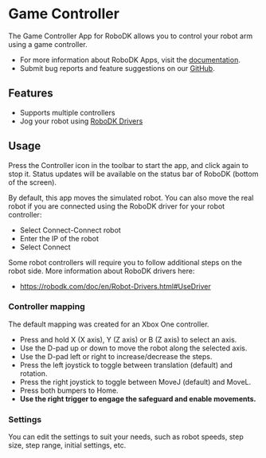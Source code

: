 # Game Controller

The Game Controller App for RoboDK allows you to control your robot arm using a game controller.

- For more information about RoboDK Apps, visit the
[documentation](https://robodk.com/doc/en/PythonAPI/app.html).
- Submit bug reports and feature suggestions on our
[GitHub](https://github.com/RoboDK/Plug-In-Interface/issues).

## Features

- Supports multiple controllers
- Jog your robot using [RoboDK Drivers](https://robodk.com/doc/en/Robot-Drivers.html#RobotDrivers)

## Usage

Press the Controller icon in the toolbar to start the app, and click again to stop it. Status updates will be available on the status bar of RoboDK (bottom of the screen).

By default, this app moves the simulated robot. You can also move the real robot if you are connected using the RoboDK driver for your robot controller:

- Select Connect-Connect robot
- Enter the IP of the robot
- Select Connect

Some robot controllers will require you to follow additional steps on the robot side. More information about RoboDK drivers here:

- <https://robodk.com/doc/en/Robot-Drivers.html#UseDriver>

### Controller mapping

The default mapping was created for an Xbox One controller.

- Press and hold X (X axis), Y (Z axis) or B (Z axis) to select an axis.
- Use the D-pad up or down to move the robot along the selected axis.
- Use the D-pad left or right to increase/decrease the steps.
- Press the left joystick to toggle between translation (default) and rotation.
- Press the right joystick to toggle between MoveJ (default) and MoveL.
- Press both bumpers to Home.
- **Use the right trigger to engage the safeguard and enable movements.**

### Settings

You can edit the settings to suit your needs, such as robot speeds, step size, step range, initial settings, etc.
